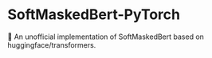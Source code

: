 # SoftMaskedBert-PyTorch
🙈 An unofficial implementation of SoftMaskedBert based on huggingface/transformers.
